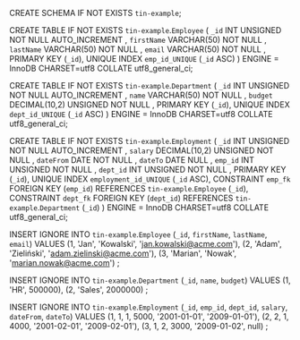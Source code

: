 CREATE SCHEMA IF NOT EXISTS `tin-example`;

CREATE TABLE IF NOT EXISTS `tin-example`.`Employee`
( `_id` INT UNSIGNED NOT NULL AUTO_INCREMENT ,
`firstName` VARCHAR(50) NOT NULL ,
`lastName` VARCHAR(50) NOT NULL ,
`email` VARCHAR(50) NOT NULL ,
PRIMARY KEY (`_id`),
UNIQUE INDEX `emp_id_UNIQUE` (`_id` ASC)
) ENGINE = InnoDB CHARSET=utf8 COLLATE utf8_general_ci;

CREATE TABLE IF NOT EXISTS `tin-example`.`Department`
( `_id` INT UNSIGNED NOT NULL AUTO_INCREMENT ,
`name` VARCHAR(50) NOT NULL ,
`budget` DECIMAL(10,2) UNSIGNED NOT NULL ,
PRIMARY KEY (`_id`),
UNIQUE INDEX `dept_id_UNIQUE` (`_id` ASC)
) ENGINE = InnoDB CHARSET=utf8 COLLATE utf8_general_ci;

CREATE TABLE IF NOT EXISTS `tin-example`.`Employment`
( `_id` INT UNSIGNED NOT NULL AUTO_INCREMENT ,
`salary` DECIMAL(10,2) UNSIGNED NOT NULL ,
`dateFrom` DATE NOT NULL ,
`dateTo` DATE NULL ,
`emp_id` INT UNSIGNED NOT NULL ,
`dept_id` INT UNSIGNED NOT NULL ,
PRIMARY KEY (`_id`),
UNIQUE INDEX `employment_id_UNIQUE` (`_id` ASC),
CONSTRAINT `emp_fk` FOREIGN KEY (`emp_id`) REFERENCES `tin-example`.`Employee` (`_id`),
CONSTRAINT `dept_fk` FOREIGN KEY (`dept_id`) REFERENCES `tin-example`.`Department` (`_id`)
) ENGINE = InnoDB CHARSET=utf8 COLLATE utf8_general_ci;

INSERT IGNORE INTO `tin-example`.`Employee` (`_id`, `firstName`, `lastName`, `email`) VALUES
(1, 'Jan', 'Kowalski', 'jan.kowalski@acme.com'),
(2, 'Adam', 'Zieliński', 'adam.zielinski@acme.com'),
(3, 'Marian', 'Nowak', 'marian.nowak@acme.com')
;

INSERT IGNORE INTO `tin-example`.`Department` (`_id`, `name`, `budget`) VALUES
(1, 'HR', 500000),
(2, 'Sales', 2000000)
;

INSERT IGNORE INTO `tin-example`.`Employment` (`_id`, `emp_id`, `dept_id`, `salary`, `dateFrom`, `dateTo`) VALUES
(1, 1, 1, 5000, '2001-01-01', '2009-01-01'),
(2, 2, 1, 4000, '2001-02-01', '2009-02-01'),
(3, 1, 2, 3000, '2009-01-02', null)
;
